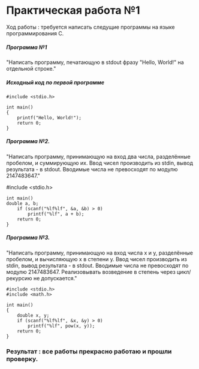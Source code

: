 # Практическая работа №1
Ход работы : требуется написать следущие программы на языке программирования С. 


##### Программа №1
"Написать программу, печатающую в stdout фразу "Hello, World!" на отдельной строке."
##### Исходный код по первой программе 
```
#include <stdio.h>

int main()
{
	printf("Hello, World!");
	return 0;
} 
```

##### Программа №2. 
"Написать программу, принимающую на вход два числа, разделённые пробелом, и суммирующую их. Ввод чисел производить из stdin, вывод результата - в stdout. Вводимые числа не превосходят по модулю 2147483647."

#include <stdio.h>
```
int main()
double a, b;
	if (scanf("%lf%lf", &a, &b) > 0)
		printf("%lf", a + b);
	return 0;
}
```

##### Программа №3. 
"Написать программу, принимающую на вход числа x и y, разделённые пробелом, и вычисляющую x в степени y. Ввод чисел производить из stdin, вывод результата - в stdout. Вводимые числа не превосходят по модулю 2147483647. Реализовывать возведение в степень через цикл/рекурсию не допускается."
```
#include <stdio.h>
#include <math.h>

int main()
{
	double x, y;
	if (scanf("%lf%lf", &x, &y) > 0)
		printf("%lf", pow(x, y));
	return 0;
}
```

### Результат : все работы прекрасно работаю и прошли проверку. 

